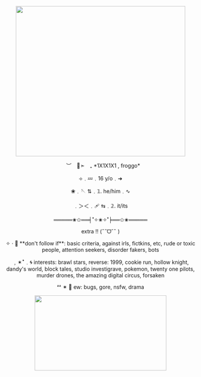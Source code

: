 <p align="center"> 
  <img width="450" height="400" src="https://i.pinimg.com/736x/70/7c/41/707c415464d8b26406a7c93f68ab12cd.jpg">
</p>

<p align="center"> 
 ︶ 💙➣ ₊ *1X1X1X1 , froggo* </p>

<p align="center">
⟢﹒💤﹒16 y/o﹒➜ </p>

<p align="center">
❀﹒🪡 ⇅﹒𝟙. he/him﹒∿ </p>

<p align="center">
﹒＞＜﹒🩹 ⇆﹒𝟚. it/its </p>

<p align="center">
═════✬✩══╡˚✧✬✧˚╞══✩✬═════ </p>

<p align="center">
extra !! (˶ˆᗜˆ˵ ) </p>

<p align="center">
✧ · 💠 **don't follow if**: basic criteria, against irls, fictkins, etc, rude or toxic people, attention seekers, disorder fakers, bots </p>

<p align="center">
﹐✶ꜜ﹒🌀 interests: brawl stars, reverse: 1999, cookie run, hollow knight, dandy's world, block tales, studio investigrave, pokemon, twenty one pilots, murder drones, the amazing digital circus, forsaken </p>

<p align="center">
ᶻᶻ ✶ 🧊 ew: bugs, gore, nsfw, drama </p>


<p align="center"> 
  <img width="350" height="200" src="https://64.media.tumblr.com/08343ef7663ff72768a8fe63e8a9ec0f/12bcdd913180c647-3e/s100x200/6a3223a03b2f7429ce5a40b8ebeba088854da588.gifv">
</p>
